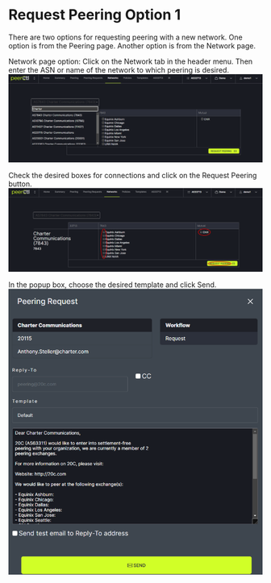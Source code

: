 # Request Peering Option 1

There are two options for requesting peering with a new network. One option is from the Peering page. Another option is from the Network page. 


Network page option: 
Click on the Network tab in the header menu. Then enter the ASN or name of the network to which peering is desired. 
   ![](img/networkasn.png)
   
Check the desired boxes for connections and click on the Request Peering button.   
   ![](img/networkpeering.png)
   
In the popup box, choose the desired template and click Send.
   ![](img/networkpopup.png)
